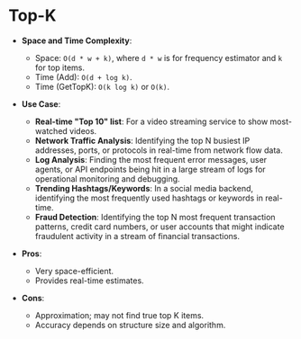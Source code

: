 # Top-K

*   **Space and Time Complexity**:
    *   Space: `O(d * w + k)`, where `d * w` is for frequency estimator and `k` for top items.
    *   Time (Add): `O(d + log k)`.
    *   Time (GetTopK): `O(k log k)` or `O(k)`.

*   **Use Case**:
    *   **Real-time "Top 10" list**: For a video streaming service to show most-watched videos.
    *   **Network Traffic Analysis**: Identifying the top N busiest IP addresses, ports, or protocols in real-time from network flow data.
    *   **Log Analysis**: Finding the most frequent error messages, user agents, or API endpoints being hit in a large stream of logs for operational monitoring and debugging.
    *   **Trending Hashtags/Keywords**: In a social media backend, identifying the most frequently used hashtags or keywords in real-time.
    *   **Fraud Detection**: Identifying the top N most frequent transaction patterns, credit card numbers, or user accounts that might indicate fraudulent activity in a stream of financial transactions.

*   **Pros**:
    *   Very space-efficient.
    *   Provides real-time estimates.
*   **Cons**:
    *   Approximation; may not find true top K items.
    *   Accuracy depends on structure size and algorithm.
